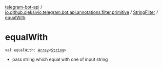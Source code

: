 [telegram-bot-api](../../index.md) / [io.github.oleksivio.telegram.bot.api.annotations.filter.primitive](../index.md) / [StringFilter](index.md) / [equalWith](./equal-with.md)

# equalWith

`val equalWith: `[`Array`](https://kotlinlang.org/api/latest/jvm/stdlib/kotlin/-array/index.html)`<`[`String`](https://kotlinlang.org/api/latest/jvm/stdlib/kotlin/-string/index.html)`>`
* pass string which equal with one of input string

